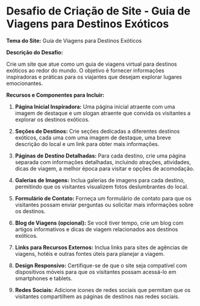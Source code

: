 # Desafio de Criação de Site - Guia de Viagens para Destinos Exóticos

**Tema do Site:** Guia de Viagens para Destinos Exóticos

**Descrição do Desafio:**

Crie um site que atue como um guia de viagens virtual para destinos exóticos ao redor do mundo. O objetivo é fornecer informações inspiradoras e práticas para os viajantes que desejam explorar lugares emocionantes.

**Recursos e Componentes para Incluir:**

1. **Página Inicial Inspiradora:** Uma página inicial atraente com uma imagem de destaque e um slogan atraente que convida os visitantes a explorar os destinos exóticos.

2. **Seções de Destinos:** Crie seções dedicadas a diferentes destinos exóticos, cada uma com uma imagem de destaque, uma breve descrição do local e um link para obter mais informações.

3. **Páginas de Destino Detalhadas:** Para cada destino, crie uma página separada com informações detalhadas, incluindo atrações, atividades, dicas de viagem, a melhor época para visitar e opções de acomodação.

4. **Galerias de Imagens:** Inclua galerias de imagens para cada destino, permitindo que os visitantes visualizem fotos deslumbrantes do local.

5. **Formulário de Contato:** Forneça um formulário de contato para que os visitantes possam enviar perguntas ou solicitar mais informações sobre os destinos.

6. **Blog de Viagens (opcional):** Se você tiver tempo, crie um blog com artigos informativos e dicas de viagem relacionados aos destinos exóticos.

7. **Links para Recursos Externos:** Inclua links para sites de agências de viagens, hotéis e outras fontes úteis para planejar a viagem.

8. **Design Responsivo:** Certifique-se de que o site seja compatível com dispositivos móveis para que os visitantes possam acessá-lo em smartphones e tablets.

9. **Redes Sociais:** Adicione ícones de redes sociais que permitam que os visitantes compartilhem as páginas de destinos nas redes sociais.